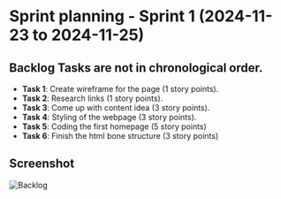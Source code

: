 # Sprint planning - Sprint 1 (2024-11-23 to 2024-11-25)

## Backlog Tasks are not in chronological order. 
- **Task 1**: Create wireframe for the page (1 story points).
- **Task 2**: Research links (1 story points).
- **Task 3**: Come up with content idea (3 story points).
- **Task 4**: Styling of the webpage (3 story points).
- **Task 5**: Coding the first homepage (5 story points)
- **Task 6**: Finish the html bone structure (3 story points)

 ## Screenshot
![Backlog](../docs/images/Sprint-2-Project-Board.JPG)
